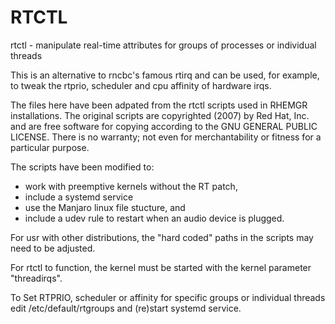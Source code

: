 # RTCTL
rtctl - manipulate real-time attributes for groups of processes or individual threads

This is an alternative to rncbc's famous rtirq and can be used, for example, to tweak the rtprio, scheduler and cpu affinity of hardware irqs.

The files here have been adpated from the rtctl scripts used in RHEMGR installations. The original scripts are copyrighted (2007) by Red Hat, Inc. and are free software for copying according to the GNU GENERAL PUBLIC LICENSE.  There is no warranty; not even for merchantability or fitness for a particular purpose.

The scripts have been modified to:
- work with preemptive kernels without the RT patch,
- include a systemd service
- use the Manjaro linux file stucture, and
- include a udev rule to restart when an audio device is plugged.

For usr with other distributions, the "hard coded" paths in the scripts may need to be adjusted.

For rtctl to function, the kernel must be started with the kernel parameter "threadirqs".

To Set RTPRIO, scheduler or affinity for specific groups or individual threads edit /etc/default/rtgroups and (re)start systemd service.
